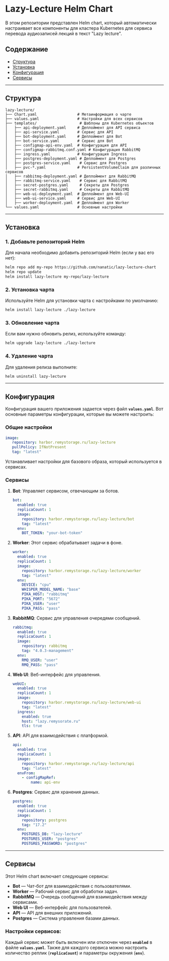 # Lazy-Lecture Helm Chart

В этом репозитории представлен Helm chart, который автоматически настраивает все компоненты для кластера Kubernetes для
сервиса перевода аудиозаписей лекций в текст "Lazy lecture".

## Содержание

- [Структура](#структура)
- [Установка](#установка)
- [Конфигурация](#конфигурация)
- [Сервисы](#сервисы)

---

## Структура

```
lazy-lecture/
├── Chart.yaml                  # Метаинформация о чартe
├── values.yaml                 # Настройки для всех сервисов
├── templates/                   # Шаблоны для Kubernetes объектов
│   ├── api-deployment.yaml     # Деплоймент для API сервиса
│   ├── api-service.yaml        # Сервис для API
│   ├── bot-deployment.yaml     # Деплоймент для Bot
│   ├── bot-service.yaml        # Сервис для Bot
│   ├── configmap-api-env.yaml  # Конфигурация для API
│   ├── configmap-rabbitmq.conf.yaml # Конфигурация RabbitMQ
│   ├── ingress.yaml            # Конфигурация Ingress
│   ├── postgres-deployment.yaml # Деплоймент для Postgres
│   ├── postgres-service.yaml    # Сервис для Postgres
│   ├── pvc-*.yaml              # PersistentVolumeClaim для различных сервисов
│   ├── rabbitmq-deployment.yaml # Деплоймент для RabbitMQ
│   ├── rabbitmq-service.yaml    # Сервис для RabbitMQ
│   ├── secret-postgres.yaml     # Секреты для Postgres
│   ├── secret-rabbitmq.yaml     # Секреты для RabbitMQ
│   ├── web-ui-deployment.yaml  # Деплоймент для Web-UI
│   ├── web-ui-service.yaml     # Сервис для Web-UI
│   ├── worker-deployment.yaml  # Деплоймент для Worker
└── values.yaml                 # Основные настройки
```

---

## Установка

### 1. Добавьте репозиторий Helm

Для начала необходимо добавить репозиторий Helm (если у вас его нет):

```bash
helm repo add my-repo https://github.com/nanatic/lazy-lecture-chart
helm repo update
helm install lazy-lecture my-repo/lazy-lecture
```

### 2. Установка чарта

Используйте Helm для установки чарта с настройками по умолчанию:

```bash
helm install lazy-lecture ./lazy-lecture
```

### 3. Обновление чарта

Если вам нужно обновить релиз, используйте команду:

```bash
helm upgrade lazy-lecture ./lazy-lecture
```

### 4. Удаление чарта

Для удаления релиза выполните:

```bash
helm uninstall lazy-lecture
```

---

## Конфигурация

Конфигурация вашего приложения задается через файл **`values.yaml`**. Вот основные параметры конфигурации, которые вы
можете настроить:

### **Общие настройки**

```yaml
image:
   repository: harbor.remystorage.ru/lazy-lecture
   pullPolicy: IfNotPresent
   tag: "latest"
```

Устанавливает настройки для базового образа, который используется в сервисах.

### **Сервисы**

1. **Bot**: Управляет сервисом, отвечающим за ботов.
   ```yaml
   bot:
     enabled: true
     replicaCount: 1
     image:
       repository: harbor.remystorage.ru/lazy-lecture/bot
       tag: "latest"
     env:
       BOT_TOKEN: "your-bot-token"
   ```

2. **Worker**: Этот сервис обрабатывает задачи в фоне.
   ```yaml
   worker:
     enabled: true
     replicaCount: 1
     image:
       repository: harbor.remystorage.ru/lazy-lecture/worker
       tag: "latest"
     env:
       DEVICE: "cpu"
       WHISPER_MODEL_NAME: "base"
       PIKA_HOST: "rabbitmq"
       PIKA_PORT: "5672"
       PIKA_USER: "user"
       PIKA_PASS: "pass"
   ```

3. **RabbitMQ**: Сервис для управления очередями сообщений.
   ```yaml
   rabbitmq:
     enabled: true
     replicaCount: 1
     image:
       repository: rabbitmq
       tag: "4.0.3-management"
     env:
       RMQ_USER: "user"
       RMQ_PASS: "pass"
   ```

4. **Web UI**: Веб-интерфейс для управления.
   ```yaml
   webUI:
     enabled: true
     replicaCount: 1
     image:
       repository: harbor.remystorage.ru/lazy-lecture/web-ui
       tag: "latest"
     ingress:
       enabled: true
       host: "lazy.remysorate.ru"
       tls: true
   ```

5. **API**: API для взаимодействия с платформой.
   ```yaml
   api:
     enabled: true
     replicaCount: 1
     image:
       repository: harbor.remystorage.ru/lazy-lecture/api
       tag: "latest"
     envFrom:
       - configMapRef:
           name: api-env
   ```

6. **Postgres**: Сервис для хранения данных.
   ```yaml
   postgres:
     enabled: true
     replicaCount: 1
     image:
       repository: postgres
       tag: "17.2"
     env:
       POSTGRES_DB: "lazy-lecture"
       POSTGRES_USER: "postgres"
       POSTGRES_PASSWORD: "postgres"
   ```

---

## Сервисы

Этот Helm chart включает следующие сервисы:

- **Bot** — Чат-бот для взаимодействия с пользователями.
- **Worker** — Рабочий сервис для обработки задач.
- **RabbitMQ** — Очередь сообщений для взаимодействия между сервисами.
- **Web UI** — Веб-интерфейс для пользователей.
- **API** — API для внешних приложений.
- **Postgres** — Система управления базами данных.

### Настройки сервисов:

Каждый сервис может быть включен или отключен через **`enabled`** в файле **`values.yaml`**. Также для каждого сервиса
можно настроить количество реплик (**`replicaCount`**) и параметры окружения (**`env`**).
